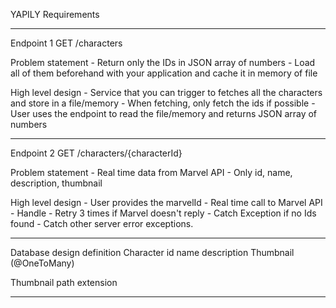 YAPILY Requirements

------------------------------------------------------------------------------------------------------------------------

Endpoint 1
    GET /characters

Problem statement
    - Return only the IDs in JSON array of numbers
    - Load all of them beforehand with your application and cache it in memory of file

High level design
    - Service that you can trigger to fetches all the characters and store in a file/memory
    - When fetching, only fetch the ids if possible
    - User uses the endpoint to read the file/memory and returns JSON array of numbers

------------------------------------------------------------------------------------------------------------------------

Endpoint 2
    GET /characters/{characterId}

Problem statement
    - Real time data from Marvel API
    - Only id, name, description, thumbnail

High level design
    - User provides the marvelId
    - Real time call to Marvel API
    - Handle
            - Retry 3 times if Marvel doesn't reply
            - Catch Exception if no Ids found
            - Catch other server error exceptions.

------------------------------------------------------------------------------------------------------------------------

Database design definition
Character
    id
    name
    description
    Thumbnail (@OneToMany)

Thumbnail
    path
    extension

------------------------------------------------------------------------------------------------------------------------

